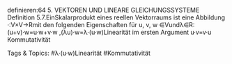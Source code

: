 definieren:64 5. VEKTOREN UND LINEARE GLEICHUNGSSYSTEME
Definition 5.7.EinSkalarprodukt eines reellen Vektorraums ist eine Abbildung ·:V×V→Rmit
den folgenden Eigenschaften für u, v, w ∈Vundλ∈R:
(u+v)·w=u·w+v·w ,(λu)·w=λ·(u·w)Linearität im ersten Argument
u·v=v·u Kommutativität

   Tags & Topics:
   #λ·(u·w)Linearität
   #Kommutativität